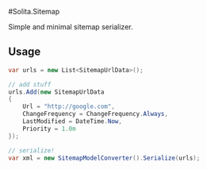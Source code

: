 #Solita.Sitemap

Simple and minimal sitemap serializer.

## Usage

```c#
var urls = new List<SitemapUrlData>();

// add stuff
urls.Add(new SitemapUrlData
{
    Url = "http://google.com",
    ChangeFrequency = ChangeFrequency.Always,
    LastModified = DateTime.Now,
    Priority = 1.0m
});

// serialize!
var xml = new SitemapModelConverter().Serialize(urls);
```
